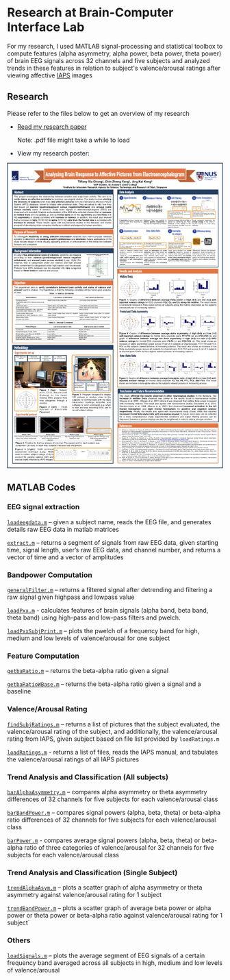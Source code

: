 # Research at Brain-Computer Interface Lab

For my research, I used MATLAB signal-processing and statistical toolbox to compute features (alpha asymmetry, alpha power, beta power, theta power) of brain EEG signals across 32 channels and five subjects and analyzed trends in these features in relation to subject's valence/arousal ratings after viewing affective [IAPS](https://en.wikipedia.org/wiki/International_Affective_Picture_System) images

## Research

Please refer to the files below to get an overview of my research

* [Read my research paper](/All%20Submissions%20for%20Compilation/SSEF%20Submissions/SSEF%20Main%20Submission.pdf)
  
  Note: .pdf file might take a while to load
  
* View my research poster:

![alt text](/All%20Submissions%20for%20Compilation/Poster/poster.jpg) 

## MATLAB Codes

### EEG signal extraction

[`loadeegdata.m`](/MATLAB%20codes%20(compiled)/barAlphaAsymmetry.m) – given a subject name, reads the EEG file, and generates details raw EEG data in matlab matrices

[`extract.m`](/MATLAB%20codes%20(compiled)/extract.m) – returns a segment of signals from raw EEG data, given starting time, signal length, user’s raw EEG data, and channel number, and returns a vector of time and a vector of amplitudes

### Bandpower Computation

[`generalFilter.m`](/MATLAB%20codes%20(compiled)/generalFilter.m) – returns a filtered signal after detrending and filtering a raw signal given highpass and lowpass value

[`loadPxx.m`](/MATLAB%20codes%20(compiled)/loadPxx.m) - calculates features of brain signals (alpha band, beta band, theta band) using high-pass and low-pass filters and pwelch.

[`loadPxxSubjPrint.m`](/MATLAB%20codes%20(compiled)/loadPxxSubjPrint.m) – plots the pwelch of a frequency band for high, medium and low levels of valence/arousal for one subject

### Feature Computation

[`getbaRatio.m`](/MATLAB%20codes%20(compiled)/getbaRatio.m) – returns the beta-alpha ratio given a signal

[`getbaRatioWBase.m`](/MATLAB%20codes%20(compiled)/getbaRatioWBase.m) – returns the beta-alpha ratio given a signal and a baseline

### Valence/Arousal Rating

[`findSubjRatings.m`](/MATLAB%20codes%20(compiled)/findSubjRatings.m) – returns a list of pictures that the subject evaluated, the valence/arousal rating of the subject, and additionally, the valence/arousal rating from IAPS, given subject based on file list provided by `loadRatings.m`

[`loadRatings.m`](/MATLAB%20codes%20(compiled)/loadRatings.m) - returns a list of files, reads the IAPS manual, and tabulates the valence/arousal ratings of all IAPS pictures 

### Trend Analysis and Classification (All subjects)

[`barAlphaAsymmetry.m`](/MATLAB%20codes%20(compiled)/barAlphaAsymmetry.m) – compares alpha asymmetry or theta asymmetry differences of 32 channels for five subjects for each valence/arousal class

[`barBandPower.m`](/MATLAB%20codes%20(compiled)/barBandPower.m) – compares signal powers (alpha, beta, theta) or beta-alpha ratio differences of 32 channels for five subjects for each valence/arousal class

[`barPower.m`](/MATLAB%20codes%20(compiled)/barPower.m) - compares average signal powers (alpha, beta, theta) or beta-alpha ratio of three categories of valence/arousal for 32 channels for five subjects for each valence/arousal class


### Trend Analysis and Classification (Single Subject)

[`trendAlphaAsym.m`](/MATLAB%20codes%20(compiled)/trendAlphaAsym.m) – plots a scatter graph of alpha asymmetry or theta asymmetry against valence/arousal rating for 1 subject

[`trendBandPower.m`](/MATLAB%20codes%20(compiled)/trendBandPower.m) – plots a scatter graph of average beta power or alpha power or theta power or beta-alpha ratio against valence/arousal rating for 1 subject`

### Others

[`loadSignals.m`](/MATLAB%20codes%20(compiled)/loadSignals.m) – plots the average segment of EEG signals of a certain frequency band averaged across all subjects in high, medium and low levels of valence/arousal
